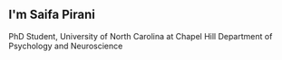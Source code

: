 ## I'm Saifa Pirani
PhD Student, University of North Carolina at Chapel Hill
Department of Psychology and Neuroscience


<!---
spiran16/spiran16 is a ✨ special ✨ repository because its `README.md` (this file) appears on your GitHub profile.
You can click the Preview link to take a look at your changes.
--->
